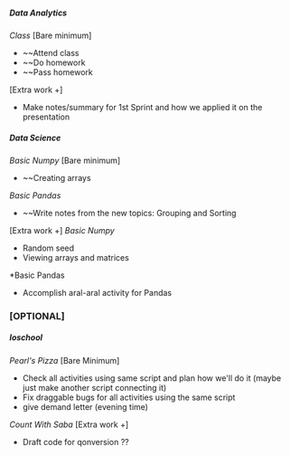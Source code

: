 ##### **Data Analytics**
*Class*
[Bare minimum]
* ~~Attend class
* ~~Do homework
* ~~Pass homework

[Extra work +]
* Make notes/summary for 1st Sprint and how we applied it on the presentation
##### **Data Science**
*Basic Numpy*
[Bare minimum]
* ~~Creating arrays

*Basic Pandas*
* ~~Write notes from the new topics: Grouping and Sorting

[Extra work +]
*Basic Numpy*
* Random seed
* Viewing arrays and matrices

*Basic Pandas
* Accomplish aral-aral activity for Pandas

### [OPTIONAL]
##### **Ioschool**
*Pearl's Pizza*
[Bare Minimum]
* Check all activities using same script and plan how we'll do it (maybe just make another script connecting it)
* Fix draggable bugs for all activities using the same script
* give demand letter (evening time)

*Count With Saba*
[Extra work +]
* Draft code for qonversion ??
